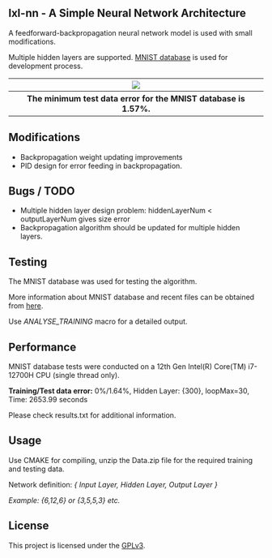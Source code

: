 ## lxl-nn - A Simple Neural Network Architecture

A feedforward-backpropagation neural network model is used with small modifications.

Multiple hidden layers are supported. [MNIST database](http://yann.lecun.com/exdb/mnist/) is used for development process.

<style>
  table td {
  text-align: center;
    border: none !important;
  };
  td, th {
  text-align: center;
      border: none!important;
  }
</style>

<table>
  <tr>
    <th><img src="https://drive.google.com/uc?export=view&id=1nm3mMZdw_agfxkFInk1zcs4oMge3gNBg"/></th>
  </tr>
  <tr>
    <th>The minimum test data error for the MNIST database is 1.57%.</th>
  </tr>
</table>

## Modifications
* Backpropagation weight updating improvements
* PID design for error feeding in backpropagation.

## Bugs / TODO
* Multiple hidden layer design problem: hiddenLayerNum < outputLayerNum gives size error
* Backpropagation algorithm should be updated for multiple hidden layers.

## Testing
The MNIST database was used for testing the algorithm. 

More information about MNIST database and recent files can be obtained from [here](http://yann.lecun.com/exdb/mnist/).

Use _ANALYSE_TRAINING_ macro for a detailed output.

## Performance
MNIST database tests were conducted on a 12th Gen Intel(R) Core(TM) i7-12700H CPU (single thread only).

**Training/Test data error:** 0%/1.64%, Hidden Layer: {300}, loopMax=30, Time: 2653.99 seconds

Please check results.txt for additional information.

## Usage
Use CMAKE for compiling, unzip the Data.zip file for the required training and testing data.

Network definition: _{ Input Layer, Hidden Layer, Output Layer }_

_Example: {6,12,6} or {3,5,5,3} etc._

## License
This project is licensed under the [GPLv3](LICENSE).
